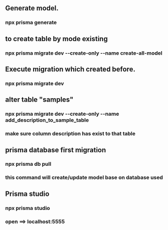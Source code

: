 ## Generate model.
### npx prisma generate

## to create table by mode existing
### npx prisma migrate dev --create-only --name create-all-model

## Execute migration which created before.
### npx prisma migrate dev

## alter table "samples"
### npx prisma migrate dev --create-only --name add_description_to_sample_table
### make sure column description has exist to that table

## prisma database first migration
### npx prisma db pull
### this command will create/update model base on database used

## Prisma studio
### npx prisma studio
### open ==> localhost:5555